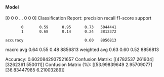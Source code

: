 #### Model
[0 0 0 ... 0 0 0]
Classification Report:
              precision    recall  f1-score   support

           0       0.59      0.95      0.73   5044441
           1       0.68      0.14      0.24   3812372

    accuracy                           0.60   8856813
   macro avg       0.64      0.55      0.48   8856813
weighted avg       0.63      0.60      0.52   8856813

Accuracy: 0.6020842937521657
Confusion Matrix:
[[4782537  261904]
 [3262361  550011]]
Confusion Matrix (%):
[[53.99839649  2.95709077]
 [36.83447985  6.21003289]]
